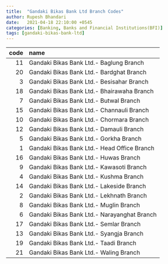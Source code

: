 ```yaml
---
title:  "Gandaki Bikas Bank Ltd Branch Codes"
author: Rupesh Bhandari
date:   2021-04-18 22:10:00 +0545
categories: [Banking, Banks and Financial Institutions(BFI)]
tags: [gandaki-bikas-bank-ltd]
---
```


|   code | name                                        |
|-------:|:--------------------------------------------|
|     11 | Gandaki Bikas Bank Ltd.- Baglung Branch     |
|     20 | Gandaki Bikas Bank Ltd.- Bardghat Branch    |
|      3 | Gandaki Bikas Bank Ltd.- Besisahar Branch   |
|     18 | Gandaki Bikas Bank Ltd.- Bhairawaha Branch  |
|      7 | Gandaki Bikas Bank Ltd.- Butwal Branch      |
|     15 | Gandaki Bikas Bank Ltd.- Channauli Branch   |
|     10 | Gandaki Bikas Bank Ltd.- Chormara Branch    |
|     12 | Gandaki Bikas Bank Ltd.- Damauli Branch     |
|      5 | Gandaki Bikas Bank Ltd.- Gorkha Branch      |
|      1 | Gandaki Bikas Bank Ltd.- Head Office Branch |
|     16 | Gandaki Bikas Bank Ltd.- Huwas Branch       |
|      9 | Gandaki Bikas Bank Ltd.- Kawasoti Branch    |
|      4 | Gandaki Bikas Bank Ltd.- Kushma Branch      |
|     14 | Gandaki Bikas Bank Ltd.- Lakeside Branch    |
|      2 | Gandaki Bikas Bank Ltd.- Lekhnath Branch    |
|      8 | Gandaki Bikas Bank Ltd.- Muglin Branch      |
|      6 | Gandaki Bikas Bank Ltd.- Narayanghat Branch |
|     17 | Gandaki Bikas Bank Ltd.- Semlar Branch      |
|     13 | Gandaki Bikas Bank Ltd.- Syangja Branch     |
|     19 | Gandaki Bikas Bank Ltd.- Taadi Branch       |
|     21 | Gandaki Bikas Bank Ltd.- Waling Branch      |